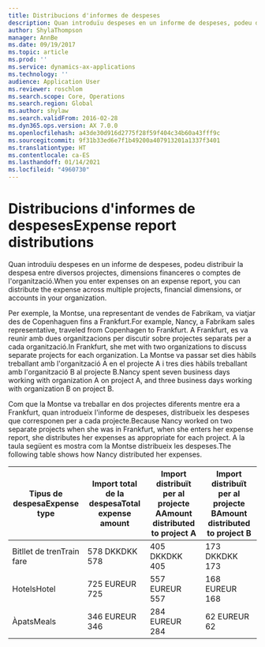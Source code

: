 ```yaml
---
title: Distribucions d'informes de despeses
description: Quan introduïu despeses en un informe de despeses, podeu distribuir la despesa entre diversos projectes, entitats jurídiques o comptes de l'organització.
author: ShylaThompson
manager: AnnBe
ms.date: 09/19/2017
ms.topic: article
ms.prod: ''
ms.service: dynamics-ax-applications
ms.technology: ''
audience: Application User
ms.reviewer: roschlom
ms.search.scope: Core, Operations
ms.search.region: Global
ms.author: shylaw
ms.search.validFrom: 2016-02-28
ms.dyn365.ops.version: AX 7.0.0
ms.openlocfilehash: a43de30d916d2775f28f59f404c34b60a43fff9c
ms.sourcegitcommit: 9f31b33ed6e7f1b49200a407913201a1337f3401
ms.translationtype: HT
ms.contentlocale: ca-ES
ms.lasthandoff: 01/14/2021
ms.locfileid: "4960730"
---
```

# <a name="expense-report-distributions"></a><span data-ttu-id="a3d35-103">Distribucions d'informes de despeses</span><span class="sxs-lookup"><span data-stu-id="a3d35-103">Expense report distributions</span></span>

<span data-ttu-id="a3d35-104">Quan introduïu despeses en un informe de despeses, podeu distribuir la despesa entre diversos projectes, dimensions financeres o comptes de l'organització.</span><span class="sxs-lookup"><span data-stu-id="a3d35-104">When you enter expenses on an expense report, you can distribute the expense across multiple projects, financial dimensions, or accounts in your organization.</span></span>

<span data-ttu-id="a3d35-105">Per exemple, la Montse, una representant de vendes de Fabrikam, va viatjar des de Copenhaguen fins a Frankfurt.</span><span class="sxs-lookup"><span data-stu-id="a3d35-105">For example, Nancy, a Fabrikam sales representative, traveled from Copenhagen to Frankfurt.</span></span> <span data-ttu-id="a3d35-106">A Frankfurt, es va reunir amb dues organitzacions per discutir sobre projectes separats per a cada organització.</span><span class="sxs-lookup"><span data-stu-id="a3d35-106">In Frankfurt, she met with two organizations to discuss separate projects for each organization.</span></span> <span data-ttu-id="a3d35-107">La Montse va passar set dies hàbils treballant amb l'organització A en el projecte A i tres dies hàbils treballant amb l'organització B al projecte B.</span><span class="sxs-lookup"><span data-stu-id="a3d35-107">Nancy spent seven business days working with organization A on project A, and three business days working with organization B on project B.</span></span>

<span data-ttu-id="a3d35-108">Com que la Montse va treballar en dos projectes diferents mentre era a Frankfurt, quan introdueix l'informe de despeses, distribueix les despeses que corresponen per a cada projecte.</span><span class="sxs-lookup"><span data-stu-id="a3d35-108">Because Nancy worked on two separate projects when she was in Frankfurt, when she enters her expense report, she distributes her expenses as appropriate for each project.</span></span> <span data-ttu-id="a3d35-109">A la taula següent es mostra com la Montse distribueix les despeses.</span><span class="sxs-lookup"><span data-stu-id="a3d35-109">The following table shows how Nancy distributed her expenses.</span></span>


| <span data-ttu-id="a3d35-110">Tipus de despesa</span><span class="sxs-lookup"><span data-stu-id="a3d35-110">Expense type</span></span> | <span data-ttu-id="a3d35-111">Import total de la despesa</span><span class="sxs-lookup"><span data-stu-id="a3d35-111">Total expense amount</span></span>|<span data-ttu-id="a3d35-112">Import distribuït per al projecte A</span><span class="sxs-lookup"><span data-stu-id="a3d35-112">Amount distributed to project A</span></span>| <span data-ttu-id="a3d35-113">Import distribuït per al projecte B</span><span class="sxs-lookup"><span data-stu-id="a3d35-113">Amount distributed to project B</span></span> |
|--------------|---------------------|-------------------------------|---------------------------------|
|<span data-ttu-id="a3d35-114">Bitllet de tren</span><span class="sxs-lookup"><span data-stu-id="a3d35-114">Train fare</span></span>   |<span data-ttu-id="a3d35-115">578 DKK</span><span class="sxs-lookup"><span data-stu-id="a3d35-115">DKK 578</span></span>              |<span data-ttu-id="a3d35-116">405 DKK</span><span class="sxs-lookup"><span data-stu-id="a3d35-116">DKK 405</span></span>                        |<span data-ttu-id="a3d35-117">173 DKK</span><span class="sxs-lookup"><span data-stu-id="a3d35-117">DKK 173</span></span>                          |
|<span data-ttu-id="a3d35-118">Hotels</span><span class="sxs-lookup"><span data-stu-id="a3d35-118">Hotel</span></span>         |<span data-ttu-id="a3d35-119">725 EUR</span><span class="sxs-lookup"><span data-stu-id="a3d35-119">EUR 725</span></span>              |<span data-ttu-id="a3d35-120">557 EUR</span><span class="sxs-lookup"><span data-stu-id="a3d35-120">EUR 557</span></span>                        |<span data-ttu-id="a3d35-121">168 EUR</span><span class="sxs-lookup"><span data-stu-id="a3d35-121">EUR 168</span></span>                          |
|<span data-ttu-id="a3d35-122">Àpats</span><span class="sxs-lookup"><span data-stu-id="a3d35-122">Meals</span></span>         |<span data-ttu-id="a3d35-123">346 EUR</span><span class="sxs-lookup"><span data-stu-id="a3d35-123">EUR 346</span></span>              |<span data-ttu-id="a3d35-124">284 EUR</span><span class="sxs-lookup"><span data-stu-id="a3d35-124">EUR 284</span></span>                        |<span data-ttu-id="a3d35-125">62 EUR</span><span class="sxs-lookup"><span data-stu-id="a3d35-125">EUR 62</span></span>                           |

